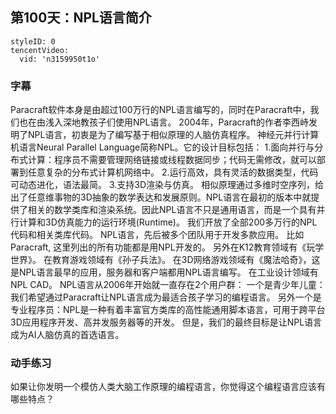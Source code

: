 ## 第100天：NPL语言简介


```@TencentVideo
styleID: 0
tencentVideo:
  vid: 'n3159950t1o'

```
 
### 字幕

Paracraft软件本身是由超过100万行的NPL语言编写的，同时在Paracraft中，我们也在由浅入深地教孩子们使用NPL语言。 
2004年，Paracraft的作者李西峙发明了NPL语言，初衷是为了编写基于相似原理的人脑仿真程序。
神经元并行计算机语言Neural Parallel Language简称NPL。它的设计目标包括：
1.面向并行与分布式计算：程序员不需要管理网络链接或线程数据同步；代码无需修改，就可以部署到任意复杂的分布式计算机网络中。
2.运行高效，具有灵活的数据类型，代码可动态进化，语法最简。
3.支持3D渲染与仿真。
相似原理通过多维时空序列，给出了任意维事物的3D抽象的数学表达和发展原则。NPL语言在最初的版本中就提供了相关的数学类库和渲染系统。因此NPL语言不只是通用语言，而是一个具有并行计算和3D仿真能力的运行环境(Runtime)。
我们开放了全部200多万行的NPL代码和相关类库代码。
NPL语言，先后被多个团队用于开发多款应用。
比如Paracraft, 这里列出的所有功能都是用NPL开发的。
另外在K12教育领域有《玩学世界》。
在教育游戏领域有《孙子兵法》。
在3D网络游戏领域有《魔法哈奇》，这是NPL语言最早的应用，服务器和客户端都用NPL语言编写。
在工业设计领域有NPL CAD。
NPL语言从2006年开始就一直存在2个用户群：
一个是青少年儿童：我们希望通过Paracraft让NPL语言成为最适合孩子学习的编程语言。
另外一个是专业程序员：NPL是一种有着丰富官方类库的高性能通用脚本语言，可用于跨平台3D应用程序开发、高并发服务器等的开发。 但是，我们的最终目标是让NPL语言成为AI人脑仿真的首选语言。 

### 动手练习
如果让你发明一个模仿人类大脑工作原理的编程语言，你觉得这个编程语言应该有哪些特点？